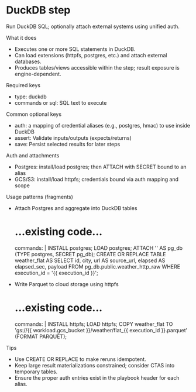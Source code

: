 # DuckDB step

Run DuckDB SQL; optionally attach external systems using unified auth.

What it does
- Executes one or more SQL statements in DuckDB.
- Can load extensions (httpfs, postgres, etc.) and attach external databases.
- Produces tables/views accessible within the step; result exposure is engine-dependent.

Required keys
- type: duckdb
- commands or sql: SQL text to execute

Common optional keys
- auth: a mapping of credential aliases (e.g., postgres, hmac) to use inside DuckDB
- assert: Validate inputs/outputs (expects/returns)
- save: Persist selected results for later steps

Auth and attachments
- Postgres: install/load postgres; then ATTACH with SECRET bound to an alias
- GCS/S3: install/load httpfs; credentials bound via auth mapping and scope

Usage patterns (fragments)
- Attach Postgres and aggregate into DuckDB tables
  # ...existing code...
  commands: |
    INSTALL postgres; LOAD postgres;
    ATTACH '' AS pg_db (TYPE postgres, SECRET pg_db);
    CREATE OR REPLACE TABLE weather_flat AS
    SELECT id, city, url AS source_url, elapsed AS elapsed_sec, payload
    FROM pg_db.public.weather_http_raw
    WHERE execution_id = '{{ execution_id }}';

- Write Parquet to cloud storage using httpfs
  # ...existing code...
  commands: |
    INSTALL httpfs; LOAD httpfs;
    COPY weather_flat TO 'gs://{{ workload.gcs_bucket }}/weather/flat_{{ execution_id }}.parquet' (FORMAT PARQUET);

Tips
- Use CREATE OR REPLACE to make reruns idempotent.
- Keep large result materializations constrained; consider CTAS into temporary tables.
- Ensure the proper auth entries exist in the playbook header for each alias.
